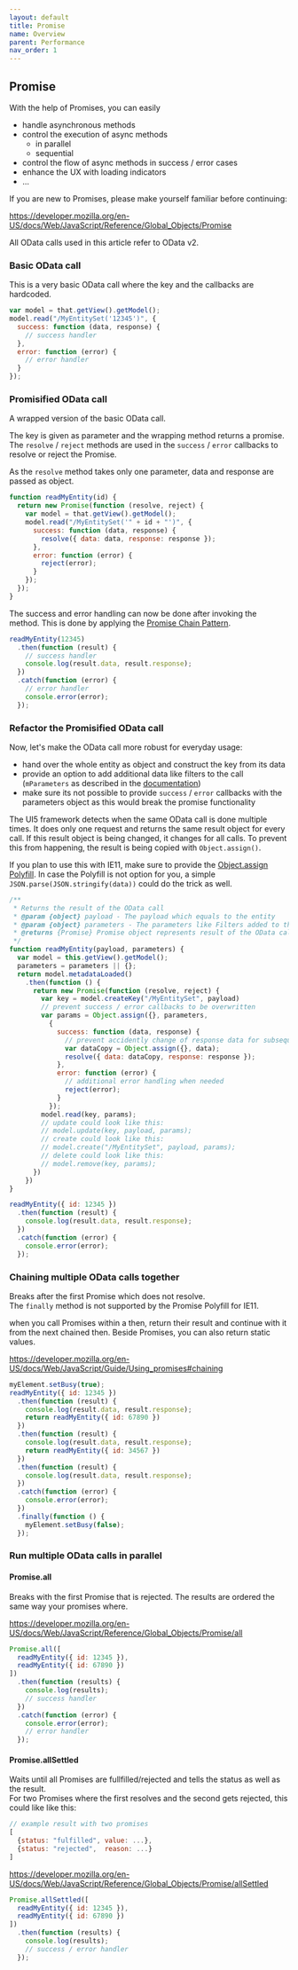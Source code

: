 ```yaml
---
layout: default
title: Promise
name: Overview
parent: Performance
nav_order: 1
---
```


## Promise

With the help of Promises, you can easily

* handle asynchronous methods
* control the execution of async methods
  * in parallel
  * sequential
* control the flow of async methods in success / error cases
* enhance the UX with loading indicators
* ...

If you are new to Promises, please make yourself familiar before continuing:

<https://developer.mozilla.org/en-US/docs/Web/JavaScript/Reference/Global_Objects/Promise>

All OData calls used in this article refer to OData v2.

### Basic OData call

This is a very basic OData call where the key and the callbacks are hardcoded.

```js
var model = that.getView().getModel();
model.read("/MyEntitySet('12345')", {
  success: function (data, response) {
    // success handler
  },
  error: function (error) {
    // error handler
  }
});
```

### Promisified OData call

A wrapped version of the basic OData call.

The key is given as parameter and the wrapping method returns a promise. The `resolve` / `reject` methods are used in the `success` / `error` callbacks to resolve or reject the Promise.

As the `resolve` method takes only one parameter, data and response are passed as object.

```js
function readMyEntity(id) {
  return new Promise(function (resolve, reject) {
    var model = that.getView().getModel();
    model.read("/MyEntitySet('" + id + "')", {
      success: function (data, response) {
        resolve({ data: data, response: response });
      },
      error: function (error) {
        reject(error);
      }
    });
  });
}
```

The success and error handling can now be done after invoking the method. This is done by applying the [Promise Chain Pattern](#chaining-multiple-odata-calls-together).

```js
readMyEntity(12345)
  .then(function (result) {
    // success handler
    console.log(result.data, result.response);
  })
  .catch(function (error) {
    // error handler
    console.error(error);
  });
```

### Refactor the Promisified OData call

Now, let's make the OData call more robust for everyday usage:

* hand over the whole entity as object and construct the key from its data
* provide an option to add additional data like filters to the call (`mParameters` as described in the [documentation](https://ui5.sap.com/#/api/sap.ui.model.odata.v2.ODataModel%23methods/read))
* make sure its not possible to provide `success` / `error` callbacks with the parameters object as this would break the promise functionality

The UI5 framework detects when the same OData call is done multiple times. It does only one request and returns the same result object for every call. If this result object is being changed, it changes for all calls. To prevent this from happening, the result is being copied with `Object.assign()`.

If you plan to use this with IE11, make sure to provide the [Object.assign Polyfill](https://developer.mozilla.org/en-US/docs/Web/JavaScript/Reference/Global_Objects/Object/assign#polyfill). In case the Polyfill is not option for you, a simple `JSON.parse(JSON.stringify(data))` could do the trick as well.

```js
/** 
 * Returns the result of the OData call
 * @param {object} payload - The payload which equals to the entity
 * @param {object} parameters - The parameters like Filters added to the OData call
 * @returns {Promise} Promise object represents result of the OData call
 */
function readMyEntity(payload, parameters) {
  var model = this.getView().getModel();
  parameters = parameters || {};
  return model.metadataLoaded()
    .then(function () {
      return new Promise(function (resolve, reject) {
        var key = model.createKey("/MyEntitySet", payload)
        // prevent success / error callbacks to be overwritten
        var params = Object.assign({}, parameters,
          {
            success: function (data, response) {
              // prevent accidently change of response data for subsequent calls
              var dataCopy = Object.assign({}, data);
              resolve({ data: dataCopy, response: response });
            },
            error: function (error) {
              // additional error handling when needed
              reject(error);
            }
          });
        model.read(key, params);
        // update could look like this:
        // model.update(key, payload, params);
        // create could look like this:
        // model.create("/MyEntitySet", payload, params);
        // delete could look like this:
        // model.remove(key, params);
      })
    })
}

readMyEntity({ id: 12345 })
  .then(function (result) {
    console.log(result.data, result.response);
  })
  .catch(function (error) {
    console.error(error);
  });
```

### Chaining multiple OData calls together

Breaks after the first Promise which does not resolve.  
The `finally` method is not supported by the Promise Polyfill for IE11.

when you call Promises within a then, return their result and continue with it from the next chained then.
Beside Promises, you can also return static values.

<https://developer.mozilla.org/en-US/docs/Web/JavaScript/Guide/Using_promises#chaining>

```js
myElement.setBusy(true);
readMyEntity({ id: 12345 })
  .then(function (result) {
    console.log(result.data, result.response);
    return readMyEntity({ id: 67890 })
  })
  .then(function (result) {
    console.log(result.data, result.response);
    return readMyEntity({ id: 34567 })
  })
  .then(function (result) {
    console.log(result.data, result.response);
  })
  .catch(function (error) {
    console.error(error);
  })
  .finally(function () {
    myElement.setBusy(false);
  });
```

### Run multiple OData calls in parallel

#### Promise.all

Breaks with the first Promise that is rejected. The results are ordered the same way your promises where.

<https://developer.mozilla.org/en-US/docs/Web/JavaScript/Reference/Global_Objects/Promise/all>

```js
Promise.all([
  readMyEntity({ id: 12345 }),
  readMyEntity({ id: 67890 })
])
  .then(function (results) {
    console.log(results);
    // success handler
  })
  .catch(function (error) {
    console.error(error);
    // error handler
  });
```

#### Promise.allSettled

Waits until all Promises are fullfilled/rejected and tells the status as well as the result.  
For two Promises where the first resolves and the second gets rejected, this could like like this:

```js
// example result with two promises
[
  {status: "fulfilled", value: ...},
  {status: "rejected",  reason: ...}
]
```

<https://developer.mozilla.org/en-US/docs/Web/JavaScript/Reference/Global_Objects/Promise/allSettled>

```js
Promise.allSettled([
  readMyEntity({ id: 12345 }),
  readMyEntity({ id: 67890 })
])
  .then(function (results) {
    console.log(results);
    // success / error handler
  });
```
